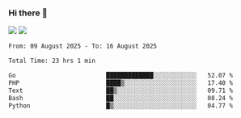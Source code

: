 ### Hi there 👋️

![](https://komarev.com/ghpvc/?username=Loner1024)
![](https://hit.yhype.me/github/profile?account_id=20189164)

<!--START_SECTION:waka-->

```txt
From: 09 August 2025 - To: 16 August 2025

Total Time: 23 hrs 1 min

Go                         █████████████░░░░░░░░░░░░   52.07 %
PHP                        ████▒░░░░░░░░░░░░░░░░░░░░   17.40 %
Text                       ██▒░░░░░░░░░░░░░░░░░░░░░░   09.71 %
Bash                       ██░░░░░░░░░░░░░░░░░░░░░░░   08.24 %
Python                     █▒░░░░░░░░░░░░░░░░░░░░░░░   04.77 %
```

<!--END_SECTION:waka-->



